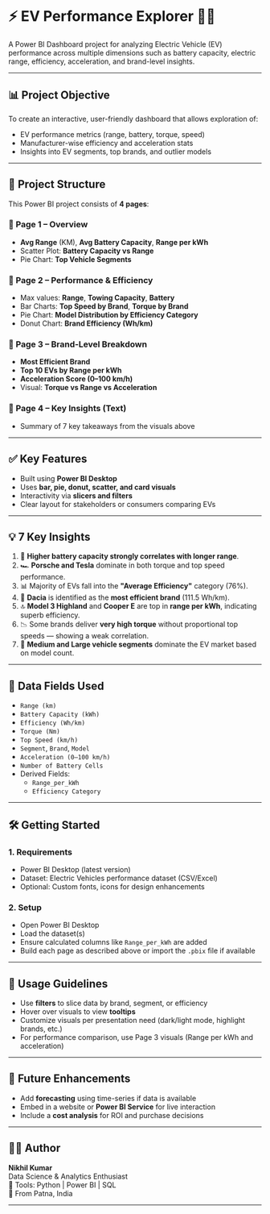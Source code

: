 # ⚡ EV Performance Explorer 🚗🔋

A Power BI Dashboard project for analyzing Electric Vehicle (EV) performance across multiple dimensions such as battery capacity, electric range, efficiency, acceleration, and brand-level insights.

---

## 📊 Project Objective

To create an interactive, user-friendly dashboard that allows exploration of:
- EV performance metrics (range, battery, torque, speed)
- Manufacturer-wise efficiency and acceleration stats
- Insights into EV segments, top brands, and outlier models

---

## 📁 Project Structure

This Power BI project consists of **4 pages**:

### 🔹 Page 1 – Overview
- **Avg Range** (KM), **Avg Battery Capacity**, **Range per kWh**
- Scatter Plot: **Battery Capacity vs Range**
- Pie Chart: **Top Vehicle Segments**

### 🔹 Page 2 – Performance & Efficiency
- Max values: **Range**, **Towing Capacity**, **Battery**
- Bar Charts: **Top Speed by Brand**, **Torque by Brand**
- Pie Chart: **Model Distribution by Efficiency Category**
- Donut Chart: **Brand Efficiency (Wh/km)**

### 🔹 Page 3 – Brand-Level Breakdown
- **Most Efficient Brand**
- **Top 10 EVs by Range per kWh**
- **Acceleration Score (0–100 km/h)**
- Visual: **Torque vs Range vs Acceleration**

### 🔹 Page 4 – Key Insights (Text)
- Summary of 7 key takeaways from the visuals above

---

## ✅ Key Features

- Built using **Power BI Desktop**
- Uses **bar, pie, donut, scatter, and card visuals**
- Interactivity via **slicers and filters**
- Clear layout for stakeholders or consumers comparing EVs

---

## 💡 7 Key Insights

1. 🔋 **Higher battery capacity strongly correlates with longer range**.
2. 🏎️ **Porsche and Tesla** dominate in both torque and top speed performance.
3. 📊 Majority of EVs fall into the **"Average Efficiency"** category (76%).
4. 🌿 **Dacia** is identified as the **most efficient brand** (111.5 Wh/km).
5. 🔝 **Model 3 Highland** and **Cooper E** are top in **range per kWh**, indicating superb efficiency.
6. 📉 Some brands deliver **very high torque** without proportional top speeds — showing a weak correlation.
7. 🚙 **Medium and Large vehicle segments** dominate the EV market based on model count.

---

## 🧩 Data Fields Used

- `Range (km)`
- `Battery Capacity (kWh)`
- `Efficiency (Wh/km)`
- `Torque (Nm)`
- `Top Speed (km/h)`
- `Segment`, `Brand`, `Model`
- `Acceleration (0–100 km/h)`
- `Number of Battery Cells`
- Derived Fields:
  - `Range_per_kWh`
  - `Efficiency Category`

---

## 🛠️ Getting Started

### 1. **Requirements**
- Power BI Desktop (latest version)
- Dataset: Electric Vehicles performance dataset (CSV/Excel)
- Optional: Custom fonts, icons for design enhancements

### 2. **Setup**
- Open Power BI Desktop
- Load the dataset(s)
- Ensure calculated columns like `Range_per_kWh` are added
- Build each page as described above or import the `.pbix` file if available

---

## 🧭 Usage Guidelines

- Use **filters** to slice data by brand, segment, or efficiency
- Hover over visuals to view **tooltips**
- Customize visuals per presentation need (dark/light mode, highlight brands, etc.)
- For performance comparison, use Page 3 visuals (Range per kWh and acceleration)

---

## 📌 Future Enhancements

- Add **forecasting** using time-series if data is available
- Embed in a website or **Power BI Service** for live interaction
- Include a **cost analysis** for ROI and purchase decisions

---

## 🙋‍♂️ Author

**Nikhil Kumar**  
Data Science & Analytics Enthusiast  
🎯 Tools: Python | Power BI | SQL  
📍 From Patna, India

---

